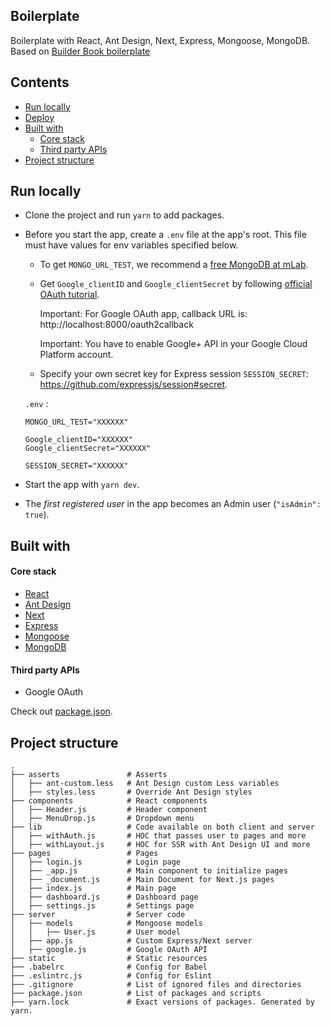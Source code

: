 ## Boilerplate
Boilerplate with React, Ant Design, Next, Express, Mongoose, MongoDB.
Based on [Builder Book boilerplate](https://github.com/builderbook/builderbook/tree/master/boilerplate "Builder Book boilerplate")


## Contents
- [Run locally](#run-locally)
- [Deploy](#deploy)
- [Built with](#built-with)
  - [Core stack](#core-stack)
  - [Third party APIs](#third-party-apis)
- [Project structure](#project-structure)


## Run locally
- Clone the project and run `yarn` to add packages.
- Before you start the app, create a `.env` file at the app's root. This file must have values for env variables specified below.
  - To get `MONGO_URL_TEST`, we recommend a [free MongoDB at mLab](http://docs.mlab.com/).
  - Get `Google_clientID` and `Google_clientSecret` by following [official OAuth tutorial](https://developers.google.com/identity/sign-in/web/sign-in#before_you_begin).

    Important: For Google OAuth app, callback URL is: http://localhost:8000/oauth2callback

    Important: You have to enable Google+ API in your Google Cloud Platform account.

  - Specify your own secret key for Express session `SESSION_SECRET`: https://github.com/expressjs/session#secret.

  `.env` :
  ```
  MONGO_URL_TEST="XXXXXX"

  Google_clientID="XXXXXX"
  Google_clientSecret="XXXXXX"

  SESSION_SECRET="XXXXXX"
  ```

- Start the app with `yarn dev`.
- The _first registered user_ in the app becomes an Admin user (`"isAdmin": true`).

## Built with

#### Core stack
- [React](https://github.com/facebook/react)
- [Ant Design](https://github.com/ant-design/ant-design)
- [Next](https://github.com/zeit/next.js)
- [Express](https://github.com/expressjs/express)
- [Mongoose](https://github.com/Automattic/mongoose)
- [MongoDB](https://github.com/mongodb/mongo)

#### Third party APIs
- Google OAuth

Check out [package.json](https://github.com/AnDimitrov/nextjs-boilerplate/blob/master/package.json).


## Project structure

```
.
├── asserts               # Asserts
│   ├── ant-custom.less   # Ant Design custom Less variables
│   ├── styles.less       # Override Ant Design styles
├── components            # React components
│   ├── Header.js         # Header component
│   ├── MenuDrop.js       # Dropdown menu
├── lib                   # Code available on both client and server
│   ├── withAuth.js       # HOC that passes user to pages and more
│   ├── withLayout.js     # HOC for SSR with Ant Design UI and more
├── pages                 # Pages
│   ├── login.js          # Login page
│   ├── _app.js           # Main component to initialize pages
│   ├── _document.js      # Main Document for Next.js pages
│   ├── index.js          # Main page
│   ├── dashboard.js      # Dashboard page
│   ├── settings.js       # Settings page
├── server                # Server code
│   ├── models            # Mongoose models
│   │   ├── User.js       # User model
│   ├── app.js            # Custom Express/Next server
│   ├── google.js         # Google OAuth API
├── static                # Static resources
├── .babelrc              # Config for Babel
├── .eslintrc.js          # Config for Eslint
├── .gitignore            # List of ignored files and directories
├── package.json          # List of packages and scripts
├── yarn.lock             # Exact versions of packages. Generated by yarn.

```
